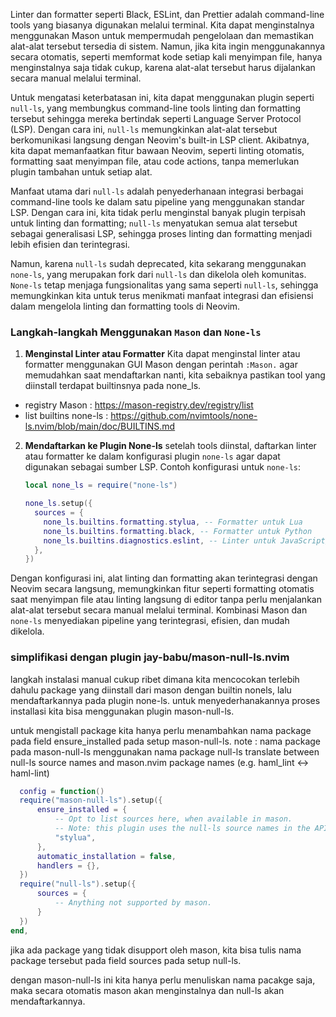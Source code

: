 Linter dan formatter seperti Black, ESLint, dan Prettier adalah command-line tools yang biasanya digunakan melalui terminal. Kita dapat menginstalnya menggunakan Mason untuk mempermudah pengelolaan dan memastikan alat-alat tersebut tersedia di sistem. Namun, jika kita ingin menggunakannya secara otomatis, seperti memformat kode setiap kali menyimpan file, hanya menginstalnya saja tidak cukup, karena alat-alat tersebut harus dijalankan secara manual melalui terminal.

Untuk mengatasi keterbatasan ini, kita dapat menggunakan plugin seperti `null-ls`, yang membungkus command-line tools linting dan formatting tersebut sehingga mereka bertindak seperti Language Server Protocol (LSP). Dengan cara ini, `null-ls` memungkinkan alat-alat tersebut berkomunikasi langsung dengan Neovim's built-in LSP client. Akibatnya, kita dapat memanfaatkan fitur bawaan Neovim, seperti linting otomatis, formatting saat menyimpan file, atau code actions, tanpa memerlukan plugin tambahan untuk setiap alat.

Manfaat utama dari `null-ls` adalah penyederhanaan integrasi berbagai command-line tools ke dalam satu pipeline yang menggunakan standar LSP. Dengan cara ini, kita tidak perlu menginstal banyak plugin terpisah untuk linting dan formatting; `null-ls` menyatukan semua alat tersebut sebagai generalisasi LSP, sehingga proses linting dan formatting menjadi lebih efisien dan terintegrasi.

Namun, karena `null-ls` sudah deprecated, kita sekarang menggunakan `none-ls`, yang merupakan fork dari `null-ls` dan dikelola oleh komunitas. `None-ls` tetap menjaga fungsionalitas yang sama seperti `null-ls`, sehingga memungkinkan kita untuk terus menikmati manfaat integrasi dan efisiensi dalam mengelola linting dan formatting tools di Neovim.

### Langkah-langkah Menggunakan `Mason` dan `None-ls`

1. **Menginstal Linter atau Formatter** Kita dapat menginstal linter atau formatter menggunakan GUI Mason dengan perintah `:Mason.` agar memudahkan saat mendaftarkan nanti, kita sebaiknya pastikan tool yang diinstall terdapat builtinsnya pada none_ls.

- registry Mason : https://mason-registry.dev/registry/list
- list builtins none-ls : https://github.com/nvimtools/none-ls.nvim/blob/main/doc/BUILTINS.md

2. **Mendaftarkan ke Plugin None-ls** setelah tools diinstal, daftarkan linter atau formatter ke dalam konfigurasi plugin `none-ls` agar dapat digunakan sebagai sumber LSP. Contoh konfigurasi untuk `none-ls`:

   ```lua
   local none_ls = require("none-ls")

   none_ls.setup({
     sources = {
       none_ls.builtins.formatting.stylua, -- Formatter untuk Lua
       none_ls.builtins.formatting.black, -- Formatter untuk Python
       none_ls.builtins.diagnostics.eslint, -- Linter untuk JavaScript/TypeScript
     },
   })
   ```

Dengan konfigurasi ini, alat linting dan formatting akan terintegrasi dengan Neovim secara langsung, memungkinkan fitur seperti formatting otomatis saat menyimpan file atau linting langsung di editor tanpa perlu menjalankan alat-alat tersebut secara manual melalui terminal. Kombinasi Mason dan `none-ls` menyediakan pipeline yang terintegrasi, efisien, dan mudah dikelola.

### simplifikasi dengan plugin jay-babu/mason-null-ls.nvim 
langkah instalasi manual cukup ribet dimana kita mencocokan terlebih dahulu package yang diinstall dari mason dengan builtin nonels, lalu mendaftarkannya pada plugin none-ls. untuk menyederhanakannya proses installasi kita bisa menggunakan plugin mason-null-ls. 

untuk mengistall package kita hanya perlu menambahkan nama package pada field ensure_installed pada setup mason-null-ls.
note : nama package pada mason-null-ls menggunakan nama package null-ls
translate between null-ls source names and mason.nvim package names (e.g. haml_lint <-> haml-lint)

```lua
  config = function()
  require("mason-null-ls").setup({
      ensure_installed = {
          -- Opt to list sources here, when available in mason.
          -- Note: this plugin uses the null-ls source names in the APIs it exposes - not mason.nvim package names.
          "stylua",
      },
      automatic_installation = false,
      handlers = {},
  })
  require("null-ls").setup({
      sources = {
          -- Anything not supported by mason.
      }
  })
end,
```
jika ada package yang tidak disupport oleh mason, kita bisa tulis nama package tersebut pada field sources pada setup null-ls.

dengan mason-null-ls ini kita hanya perlu menuliskan nama pacakge saja, maka secara otomatis mason akan menginstalnya dan null-ls akan mendaftarkannya.
